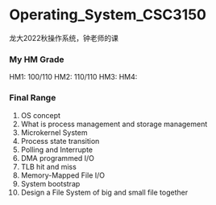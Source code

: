 # Operating_System_CSC3150
龙大2022秋操作系统，钟老师的课
### My HM Grade
  HM1: 100/110 
  HM2: 110/110 
  HM3: 
  HM4: 
### Final Range 
1. OS concept 
2. What is process management and storage management 
3. Microkernel System 
4. Process state transition 
5. Polling and Interrupte 
6. DMA programmed I/O 
7. TLB hit and miss 
8. Memory-Mapped File I/O 
9. System bootstrap 
10. Design a File System of big and small file together  
